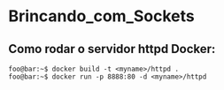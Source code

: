 # Brincando_com_Sockets

## Como rodar o servidor httpd Docker:

```console
foo@bar:~$ docker build -t <myname>/httpd .
foo@bar:~$ docker run -p 8888:80 -d <myname>/httpd
```